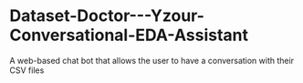 # Dataset-Doctor---Yzour-Conversational-EDA-Assistant
A web-based chat bot that allows the user to have a conversation with their CSV files
